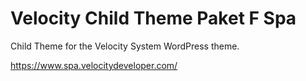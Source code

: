 Velocity Child Theme Paket F Spa
=================

Child Theme for the Velocity System WordPress theme.

https://www.spa.velocitydeveloper.com/

